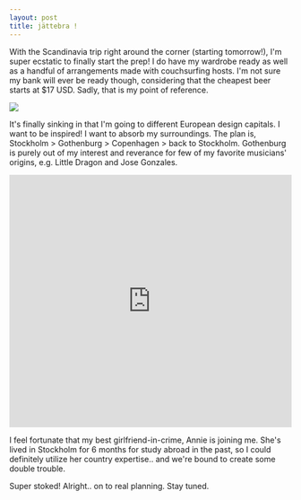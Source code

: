 ```yaml
---
layout: post
title: jättebra !
---
```


With the Scandinavia trip right around the corner (starting tomorrow!), I'm super ecstatic to finally start the prep! 
I do have my wardrobe ready as well as a handful of arrangements made with couchsurfing hosts. I'm not sure my bank will ever be ready though, considering that the cheapest beer starts at $17 USD. Sadly, that is my point of reference.

<img src="http://photos-b.ak.instagram.com/hphotos-ak-xaf1/10724740_283831995139561_512966997_n.jpg" />

It's finally sinking in that I'm going to different European design capitals. I want to be inspired! I want to absorb my surroundings. The plan is, Stockholm > Gothenburg > Copenhagen > back to Stockholm. Gothenburg is purely out of my interest and reverance for few of my favorite musicians' origins, e.g. Little Dragon and Jose Gonzales.

<p></p>
<iframe width="100%" height="450" scrolling="no" frameborder="no" src="https://w.soundcloud.com/player/?url=https%3A//api.soundcloud.com/playlists/56404921&amp;color=ff5500&amp;auto_play=false&amp;hide_related=false&amp;show_comments=true&amp;show_user=true&amp;show_reposts=false"></iframe>

I feel fortunate that my best girlfriend-in-crime, Annie is joining me. She's lived in Stockholm for 6 months for study abroad in the past, so I could definitely utilize her country expertise.. and we're bound to create some double trouble. 

Super stoked! Alright.. on to real planning. Stay tuned.
